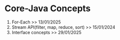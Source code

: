 Core-Java Concepts
==================
1. For-Each >> 13/01/2025
2. Stream API(filter, map, reduce, sort) >> 15/01/2024
3. Interface concepts >> 29/01/2025
